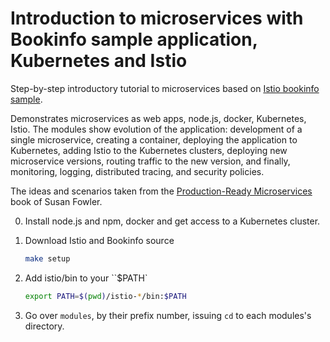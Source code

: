 # Introduction to microservices with Bookinfo sample application, Kubernetes and Istio
Step-by-step introductory tutorial to microservices based on [Istio bookinfo sample](https://istio.io/docs/guides/bookinfo.html).


Demonstrates microservices as web apps, node.js, docker, Kubernetes, Istio. The modules show evolution of the application: development of a single microservice, creating a container, deploying the application to Kubernetes, adding Istio to the Kubernetes clusters, deploying new microservice versions, routing traffic to the new version, and finally, monitoring, logging, distributed tracing, and security policies.

The ideas and scenarios taken from the [Production-Ready Microservices](http://shop.oreilly.com/product/0636920053675.do) book of Susan Fowler.

0. Install node.js and npm, docker and get access to a Kubernetes cluster.

1. Download Istio and Bookinfo source
   ```bash
   make setup
   ```
1. Add istio/bin to your ``$PATH`
   ```bash
   export PATH=$(pwd)/istio-*/bin:$PATH
   ```
2. Go over `modules`, by their prefix number, issuing `cd` to each modules's directory.
